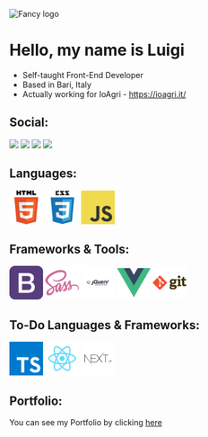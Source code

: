 ![Fancy logo](	https://luigip2404.github.io/Portfolio/img/logofooter2.b7b08281.png#gh-light-mode-only)

# Hello, my name is <b>Luigi</b>

* Self-taught Front-End Developer
* Based in Bari, Italy
* Actually working for IoAgri - https://ioagri.it/

## Social:
<a href="https://github.com/LuigiP2404" target="_blank"><img src="https://img.shields.io/badge/-LuigiP2404-%23181717?style=flat-square&logo=github" height="25"></a>
<a href="https://discord.com/" target="_blank"><img src="https://img.shields.io/badge/-Plat%232404-%232c2f33?style=flat-square&logo=discord" height="25"></a>
<a href="https://www.instagram.com/luigipaglionico/" target="_blank"><img src="https://img.shields.io/badge/-luigipaglionico-%232c2f33?style=flat-square&logo=instagram" height="25"></a>
<a href="https://www.linkedin.com/in/luigi-paglionico-2551171b6/" target="_blank"><img src="https://img.shields.io/badge/-luigipaglionico-blue?style=flat-square&logo=Linkedin&logoColor=white" height="25"></a>

## Languages:
<code><img height="60" src="https://github.com/github/explore/blob/main/topics/html/html.png?raw=true"></code>
<code><img height="60" src="https://github.com/github/explore/blob/main/topics/css/css.png?raw=true"></code>
<code><img height="60" src="https://github.com/github/explore/blob/main/topics/javascript/javascript.png?raw=true"></code>

## Frameworks & Tools:
<code><img height="60" src="https://github.com/github/explore/blob/main/topics/bootstrap/bootstrap.png?raw=true"></code>
<code><img height="60" src="https://github.com/github/explore/blob/main/topics/sass/sass.png?raw=true"></code>
<code><img height="60" src="https://github.com/github/explore/blob/main/topics/jquery/jquery.png?raw=true"></code>
<code><img height="60" src="https://github.com/github/explore/blob/main/topics/vue/vue.png?raw=true"></code>
<code><img height="60" src="https://github.com/github/explore/blob/main/topics/git/git.png?raw=true"></code>

## To-Do Languages & Frameworks: 
<code><img height="60" src="https://github.com/github/explore/blob/main/topics/typescript/typescript.png?raw=true"></code>
<code><img height="60" src="https://github.com/github/explore/blob/main/topics/react/react.png?raw=true"></code>
<code><img height="60" src="https://github.com/github/explore/blob/main/topics/nextjs/nextjs.png?raw=true"></code>

## Portfolio:
You can see my Portfolio by clicking <a href="https://luigip2404.github.io/Portfolio" target="_blank">here</a>
